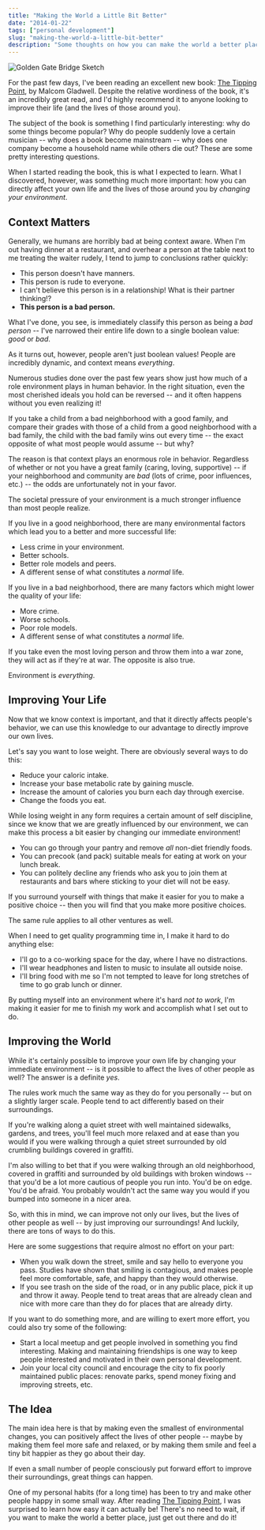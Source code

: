 ```yaml
---
title: "Making the World a Little Bit Better"
date: "2014-01-22"
tags: ["personal development"]
slug: "making-the-world-a-little-bit-better"
description: "Some thoughts on how you can make the world a better place by improving your immediate environment."
---
```



![Golden Gate Bridge Sketch][]


For the past few days, I've been reading an excellent new book: [The Tipping
Point][], by Malcom Gladwell.  Despite the relative wordiness of the book, it's
an incredibly great read, and I'd highly recommend it to anyone looking to
improve their life (and the lives of those around you).

The subject of the book is something I find particularly interesting: why do
some things become popular?  Why do people suddenly love a certain musician --
why does a book become mainstream -- why does one company become a household
name while others die out?  These are some pretty interesting questions.

When I started reading the book, this is what I expected to learn.  What I
discovered, however, was something much more important: how you can directly
affect your own life and the lives of those around you by *changing your
environment*.


## Context Matters

Generally, we humans are horribly bad at being context aware.  When I'm out
having dinner at a restaurant, and overhear a person at the table next to me
treating the waiter rudely, I tend to jump to conclusions rather quickly:

- This person doesn't have manners.
- This person is rude to everyone.
- I can't believe this person is in a relationship!  What is their partner
  thinking!?
- **This person is a bad person.**

What I've done, you see, is immediately classify this person as being a *bad
person* -- I've narrowed their entire life down to a single boolean value:
*good* or *bad*.

As it turns out, however, people aren't just boolean values!  People are
incredibly dynamic, and context means *everything*.

Numerous studies done over the past few years show just how much of a role
environment plays in human behavior.  In the right situation, even the most
cherished ideals you hold can be reversed -- and it often happens without you
even realizing it!

If you take a child from a bad neighborhood with a good family, and compare
their grades with those of a child from a good neighborhood with a bad family,
the child with the bad family wins out every time -- the exact opposite of what
most people would assume -- but why?

The reason is that context plays an enormous role in behavior.  Regardless of
whether or not you have a great family (caring, loving, supportive) -- if your
neighborhood and community are *bad* (lots of crime, poor influences, etc.) --
the odds are unfortunately not in your favor.

The societal pressure of your environment is a much stronger influence than most
people realize.

If you live in a good neighborhood, there are many environmental factors which
lead you to a better and more successful life:

- Less crime in your environment.
- Better schools.
- Better role models and peers.
- A different sense of what constitutes a *normal* life.

If you live in a bad neighborhood, there are many factors which might lower the
quality of your life:

- More crime.
- Worse schools.
- Poor role models.
- A different sense of what constitutes a *normal* life.

If you take even the most loving person and throw them into a war zone, they will
act as if they're at war.  The opposite is also true.

Environment is *everything*.


## Improving Your Life

Now that we know context is important, and that it directly affects people's
behavior, we can use this knowledge to our advantage to directly improve our
own lives.

Let's say you want to lose weight.  There are obviously several ways to do this:

- Reduce your caloric intake.
- Increase your base metabolic rate by gaining muscle.
- Increase the amount of calories you burn each day through exercise.
- Change the foods you eat.

While losing weight in any form requires a certain amount of self discipline,
since we know that we are greatly influenced by our environment, we can make
this process a bit easier by changing our immediate environment!

- You can go through your pantry and remove *all* non-diet friendly foods.
- You can precook (and pack) suitable meals for eating at work on your lunch
  break.
- You can politely decline any friends who ask you to join them at restaurants
  and bars where sticking to your diet will not be easy.

If you surround yourself with things that make it easier for you to make a
positive choice -- then you will find that you make more positive choices.

The same rule applies to all other ventures as well.

When I need to get quality programming time in, I make it hard to do anything
else:

- I'll go to a co-working space for the day, where I have no distractions.
- I'll wear headphones and listen to music to insulate all outside noise.
- I'll bring food with me so I'm not tempted to leave for long stretches of
  time to go grab lunch or dinner.

By putting myself into an environment where it's hard *not to work*, I'm making
it easier for me to finish my work and accomplish what I set out to do.


## Improving the World

While it's certainly possible to improve your own life by changing your
immediate environment -- is it possible to affect the lives of other people as
well?  The answer is a definite *yes*.

The rules work much the same way as they do for you personally -- but on a
slightly larger scale.  People tend to act differently based on their
surroundings.

If you're walking along a quiet street with well maintained sidewalks, gardens,
and trees, you'll feel much more relaxed and at ease than you would if you were
walking through a quiet street surrounded by old crumbling buildings covered in
graffiti.

I'm also willing to bet that if you were walking through an old neighborhood,
covered in graffiti and surrounded by old buildings with broken windows -- that
you'd be a lot more cautious of people you run into.  You'd be on edge.  You'd
be afraid.  You probably wouldn't act the same way you would if you bumped into
someone in a nicer area.

So, with this in mind, we can improve not only our lives, but the lives of other
people as well -- by just improving our surroundings!  And luckily, there are
tons of ways to do this.

Here are some suggestions that require almost no effort on your part:

- When you walk down the street, smile and say hello to everyone you pass.
  Studies have shown that smiling is contagious, and makes people feel more
  comfortable, safe, and happy than they would otherwise.
- If you see trash on the side of the road, or in any public place, pick it up
  and throw it away.  People tend to treat areas that are already clean and nice
  with more care than they do for places that are already dirty.

If you want to do something more, and are willing to exert more effort, you
could also try some of the following:

- Start a local meetup and get people involved in something you find
  interesting.  Making and maintaining friendships is one way to keep people
  interested and motivated in their own personal development.
- Join your local city council and encourage the city to fix poorly maintained
  public places: renovate parks, spend money fixing and improving streets, etc.


## The Idea

The main idea here is that by making even the smallest of environmental changes,
you can positively affect the lives of other people --  maybe by making them feel
more safe and relaxed, or by making them smile and feel a tiny bit happier as
they go about their day.

If even a small number of people consciously put forward effort to improve their
surroundings, great things can happen.


One of my personal habits (for a long time) has been to try and make other
people happy in some small way.  After reading [The Tipping Point][], I was
surprised to learn how easy it can actually be! There's no need to wait, if you
want to make the world a better place, just get out there and do it!


  [Golden Gate Bridge Sketch]: {filename}/images/2014/golden-gate-bridge-sketch.jpg "Golden Gate Bridge Sketch"
  [The Tipping Point]: http://www.amazon.com/gp/product/0316316962/ref=as_li_ss_tl?ie=UTF8&camp=1789&creative=390957&creativeASIN=0316316962&linkCode=as2&tag=rdegges-20 "The Tipping Point"
